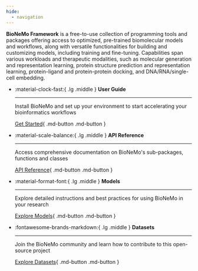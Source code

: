 ```yaml
---
hide:
  - navigation
---
```



**BioNeMo Framework** is a free-to-use collection of programming tools and packages offering access to optimized, pre-trained biomolecular models and workflows, along with versatile functionalities for building and customizing models, including training and fine-tuning. Capabilities span various workloads and therapeutic modalities, such as molecular generation and representation learning, protein structure prediction and representation learning, protein-ligand and protein-protein docking, and DNA/RNA/single-cell embedding.


<div class="grid cards" markdown>

-   :material-clock-fast:{ .lg .middle } __User Guide__

    ---

    Install BioNeMo and set up your environment to start accelerating your bioinformatics workflows

    [Get Started](user-guide/getting-started){ .md-button .md-button }

-   :material-scale-balance:{ .lg .middle } __API Reference__

    ---

    Access comprehensive documentation on BioNeMo's sub-packages, functions and classes

    [API Reference](API_reference/bionemo/core/api/){ .md-button .md-button }

-   :material-format-font:{ .lg .middle } __Models__

    ---

    Explore detailed instructions and best practices for using BioNeMo in your research

    [Explore Models](models){ .md-button .md-button }



-   :fontawesome-brands-markdown:{ .lg .middle } __Datasets__

    ---

    Join the BioNeMo community and learn how to contribute to this open-source project

    [Explore Datasets](datasets){ .md-button .md-button }


</div>

